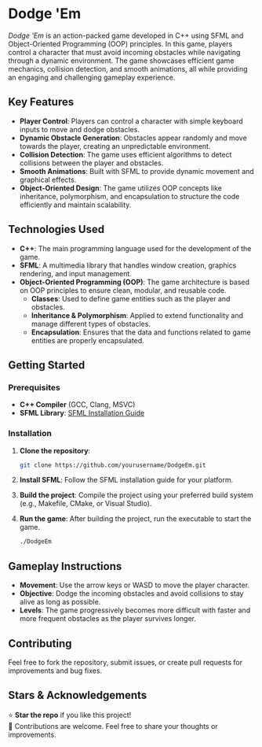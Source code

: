 # Dodge 'Em

*Dodge 'Em* is an action-packed game developed in C++ using SFML and Object-Oriented Programming (OOP) principles. In this game, players control a character that must avoid incoming obstacles while navigating through a dynamic environment. The game showcases efficient game mechanics, collision detection, and smooth animations, all while providing an engaging and challenging gameplay experience.


## Key Features
- **Player Control**: Players can control a character with simple keyboard inputs to move and dodge obstacles.
- **Dynamic Obstacle Generation**: Obstacles appear randomly and move towards the player, creating an unpredictable environment.
- **Collision Detection**: The game uses efficient algorithms to detect collisions between the player and obstacles.
- **Smooth Animations**: Built with SFML to provide dynamic movement and graphical effects.
- **Object-Oriented Design**: The game utilizes OOP concepts like inheritance, polymorphism, and encapsulation to structure the code efficiently and maintain scalability.

## Technologies Used
- **C++**: The main programming language used for the development of the game.
- **SFML**: A multimedia library that handles window creation, graphics rendering, and input management.
- **Object-Oriented Programming (OOP)**: The game architecture is based on OOP principles to ensure clean, modular, and reusable code.
    - **Classes**: Used to define game entities such as the player and obstacles.
    - **Inheritance & Polymorphism**: Applied to extend functionality and manage different types of obstacles.
    - **Encapsulation**: Ensures that the data and functions related to game entities are properly encapsulated.

## Getting Started

### Prerequisites
- **C++ Compiler** (GCC, Clang, MSVC)
- **SFML Library**: [SFML Installation Guide](https://www.sfml-dev.org/download.php)

### Installation
1. **Clone the repository**:
    ```bash
    git clone https://github.com/yourusername/DodgeEm.git
    ```

2. **Install SFML**: Follow the SFML installation guide for your platform.

3. **Build the project**: Compile the project using your preferred build system (e.g., Makefile, CMake, or Visual Studio).

4. **Run the game**: After building the project, run the executable to start the game.
    ```bash
    ./DodgeEm
    ```

## Gameplay Instructions
- **Movement**: Use the arrow keys or WASD to move the player character.
- **Objective**: Dodge the incoming obstacles and avoid collisions to stay alive as long as possible.
- **Levels**: The game progressively becomes more difficult with faster and more frequent obstacles as the player survives longer.

## Contributing
Feel free to fork the repository, submit issues, or create pull requests for improvements and bug fixes.

## Stars & Acknowledgements
⭐ **Star the repo** if you like this project!  
🚀 Contributions are welcome. Feel free to share your thoughts or improvements.

